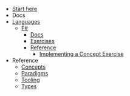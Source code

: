 - [Start here](/)
- Docs
- [Languages](/languages/README.md)
  - [F#](/languages/fsharp/README.md)
    - [Docs](/languages/fsharp/docs/README.md)
    - [Exercises](/languages/fsharp/exercises/README.md)
    - [Reference](/languages/fsharp/reference/README.md)
      - [Implementing a Concept Exercise](/languages/fsharp/reference/implementing-a-concept-exercise.md)
- Reference
  - [Concepts](/reference/concepts/README.md)
  - [Paradigms](/reference/paradigms/README.md)
  - [Tooling](/reference/tooling/README.md)
  - [Types](/reference/types/README.md)
